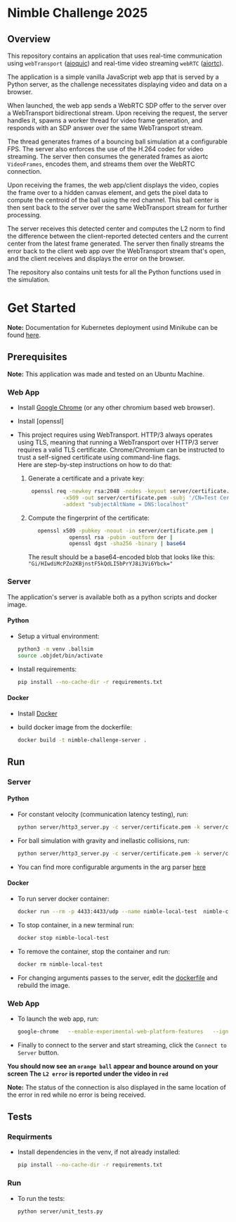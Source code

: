 # Nimble Challenge 2025

## Overview

This repository contains an application that uses real-time communication using `webTransport` ([aioquic](https://github.com/aiortc/aioquic)) and real-time video streaming `webRTC` ([aiortc](https://github.com/aiortc/aiortc)).

The application is a simple vanilla JavaScript web app that is served by a Python server, as the challenge necessitates displaying video and data on a browser.

When launched, the web app sends a WebRTC SDP offer to the server over a WebTransport bidirectional stream. Upon receiving the request, the server handles it, spawns a worker thread for video frame generation, and responds with an SDP answer over the same WebTransport stream.

The thread generates frames of a bouncing ball simulation at a configurable FPS. The server also enforces the use of the H.264 codec for video streaming. The server then consumes the generated frames as aiortc `VideoFrames`, encodes them, and streams them over the WebRTC connection.

Upon receiving the frames, the web app/client displays the video, copies the frame over to a hidden canvas element, and gets the pixel data to compute the centroid of the ball using the red channel. This ball center is then sent back to the server over the same WebTransport stream for further processing.

The server receives this detected center and computes the L2 norm to find the difference between the client-reported detected centers and the current center from the latest frame generated. The server then finally streams the error back to the client web app over the WebTransport stream that's open, and the client receives and displays the error on the browser.

The repository also contains unit tests for all the Python functions used in the simulation.


# Get Started

**Note:**  Documentation for Kubernetes deployment usind Minikube can be found [here](./deploy/README.md).

## Prerequisites
**Note:** This application was made and tested on an Ubuntu Machine.

### Web App

- Install [Google Chrome](https://www.google.com/chrome/) (or any other chromium based web browser).

- Install [openssl]

- This project requires using WebTransport. HTTP/3 always operates using TLS, meaning that running a WebTransport over
 HTTP/3 server requires a valid TLS certificate. Chrome/Chromium can be instructed to trust a self-signed
 certificate using command-line flags.  
 Here are step-by-step instructions on how to do that:

   1. Generate a certificate and a private key:
        ```bash
         openssl req -newkey rsa:2048 -nodes -keyout server/certificate.key \
                   -x509 -out server/certificate.pem -subj '/CN=Test Certificate' \
                   -addext "subjectAltName = DNS:localhost"
        ```
   2. Compute the fingerprint of the certificate:
      ```bash
         openssl x509 -pubkey -noout -in server/certificate.pem |
                   openssl rsa -pubin -outform der |
                   openssl dgst -sha256 -binary | base64
        ```
      The result should be a base64-encoded blob that looks like this: `"Gi/HIwdiMcPZo2KBjnstF5kQdLI5bPrYJ8i3Vi6Ybck="`

### Server 
The application's server is available both as a python scripts and docker image.

#### Python
- Setup a virtual environment:

    ```bash
    python3 -m venv .ballsim
    source .objdet/bin/activate
    ```
- Install requirements:

    ```bash
    pip install --no-cache-dir -r requirements.txt
    ```

#### Docker

- Install [Docker](https://docs.docker.com/engine/install/ubuntu/)

- build docker image from the dockerfile: 
    ```bash
    docker build -t nimble-challenge-server .
    ```

##  Run

### Server

#### Python

- For constant velocity (communication latency testing), run:
    ```bash
    python server/http3_server.py -c server/certificate.pem -k server/certificate.key --fps 60 --grav 0 --vel 1000.0 1000.0 --cor 1
    ```
 

- For ball simulation with gravity and inellastic collisions, run:
    ```bash
    python server/http3_server.py -c server/certificate.pem -k server/certificate.key --fps 60 --grav 980 --vel 1000.0 1000.0 --cor 0.98` 
    ```
- You can find more configurable arguments in the arg parser [here](./server/http3_server.py)

#### Docker 

- To run server docker container: 
    ```bash
    docker run --rm -p 4433:4433/udp --name nimble-local-test  nimble-challenge-server
    ```
- To stop container, in a new terminal run: 
    ```bash
    docker stop nimble-local-test
    ```
- To remove the container, stop the container and run:
    ```bash
    docker rm nimble-local-test
    ```
- For changing arguments passes to the server, edit the [dockerfile](./dockerfile) and rebuild the image.

### Web App 

- To launch the web app, run: 
    ```bash
    google-chrome   --enable-experimental-web-platform-features   --ignore-certificate-errors-spki-list=ggR1vjmsgl5RdfYS3f5C2nYyZ3LRrjfOyD/Va/JLcXQ=   --origin-to-force-quic-on=localhost:4433   https://localhost:4433/
    ```
- Finally to connect to the server and start streaming, click the `Connect to Server` button.

 **You should now see an `orange ball` appear and bounce around on your screen** 
 **The `L2 error` is reported under the video in `red`**

**Note:** The status of the connection is also displayed in the same location of the error in red while no error is being received.

## Tests

### Requirments
- Install dependencies in the venv, if not already installed:
    ```bash
    pip install --no-cache-dir -r requirements.txt
    ```
### Run
- To run the tests:
    ```bash
    python server/unit_tests.py
    ```